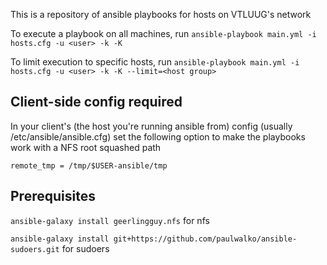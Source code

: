 This is a repository of ansible playbooks for hosts on VTLUUG's network


To execute a playbook on all machines, run 
```ansible-playbook main.yml -i hosts.cfg -u <user> -k -K```


To limit execution to specific hosts, run
```ansible-playbook main.yml -i hosts.cfg -u <user> -k -K --limit=<host group>```

## Client-side config required

In your client's (the host you're running ansible from) config (usually /etc/ansible/ansible.cfg) set the following option to make the playbooks work with a NFS root squashed path

```remote_tmp = /tmp/$USER-ansible/tmp```

## Prerequisites

```ansible-galaxy install geerlingguy.nfs``` for nfs

```ansible-galaxy install git+https://github.com/paulwalko/ansible-sudoers.git``` for sudoers
